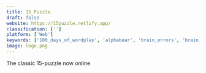 ```yaml
---
title: 15 Puzzle
draft: false 
website: https://15puzzle.netlify.app/
classification: ['']
platform: ['Web']
keywords: ['100_days_of_wordplay', 'alphabear', 'brain_errors', 'brain_pump', 'bugged_word_search', 'bushido_bear', 'choosy', 'creative_everywhere', 'explain_me_please', 'gigers', 'hexoscope', 'highbrow', 'know_fast', 'learn_anything', 'phontabulous', 'primer_2.0_by_google', 'queer_qrosswords', 'tanglet', 'two-page_term_sheet', 'venture_reads', 'volley', 'wordbase', 'recall']
image: logo.png
---
```

The classic 15-puzzle now online